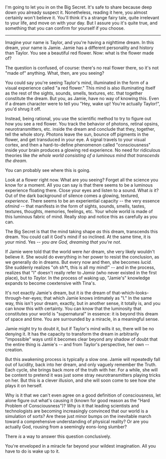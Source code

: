 
I'm going to let you in on the Big Secret. It's safe to share because deep down
you already suspect it. Nonetheless, reading it here, you almost certainly won't
believe it. You'll think it's a strange fairy tale, quite irrelevant to your
life, and move on with your day. But I assure you it's quite true, and something
that you can confirm for yourself if you choose.

---

Imagine your name is Taylor, and you're having a nighttime dream. In this
dream, your name is Jamie. Jamie has a different personality and history
than Taylor. You see a beautiful red flower. Now: what is the flower made of?

The question is confused, of course: there's no real flower there, so it's
not "made of" anything. What, then, are you seeing?

You could say you're seeing Taylor's mind, illuminated in the form of a visual
experience called "a red flower." This mind is also illuminating itself as the
rest of the sights, sounds, smells, textures, etc. that together constitute the
dream. But you, as Jamie, have no way of knowing this. Even if a dream character
were to tell you "Hey, wake up! You're actually Taylor!", you'd shrug it off.

Instead, being rational, you use the scientific method to try to figure out how
you see a red flower. You track the behavior of photons, retinal opsins,
neurotransmitters, etc. inside the dream and conclude that they, together, tell
the whole story. Photons leave the sun, bounce off pigments in the flower, and
get transduced in your eye. A signal travels to your visual cortex, and then a
hard-to-define phenomenon called "consciousness" inside your brain produces a
glowing red experience. No need for ridiculous theories like *the whole world
consisting of a luminous mind that transcends the dream.*

You can probably see where this is going.

Look at a flower right now. What are you seeing? Forget all the science you know
for a moment. All you can say is that there seems to be a luminous experience
floating there. Close your eyes and listen to a sound. What *is* it? Out of the
dark background of silence comes a glowing, textured, *experience*. There seems
to be an experiential capacity -- the very essence of*mind* -- that manifests in
the form of sights, sounds, smells, tastes, textures, thoughts, memories,
feelings, etc. Your whole world is made of this luminous fabric of mind. Really
stop and notice this as carefully as you can.

The Big Secret is that the mind taking shape *as* this dream, transcends this
dream. You could call it God's mind if so inclined. At the same time, it is
*your* mind. Yes -- *you are God, dreaming that you're not*.

If Jamie were told that the world were *her* dream, she very likely wouldn't 
believe it. She would do everything in her power to resist the conclusion, as we 
generally do in dreams. But every now and then, she becomes *lucid*. 
She suddenly realizes "oh sh*t, this is all my mind!" -- and in the
process, realizes that "I" doesn't really refer to *Jamie* (who never existed
in the first place), but to *Taylor.* In the process of waking up, "Jamie's" 
knowledge expands to become coextensive with Tina's. 

It's not exactly Jamie's dream, but it *is* the dream of
that-which-looks-through-her-eyes; that which Jamie knows intimately as "I."
In the same way, this isn't your dream, exactly, but in another sense, it
totally is, and you can know this with certainty. You can know that the
luminosity that constitutes your world is "supernatural" in essence: it is
beyond this dream of space and time. You are surrounded by a miracle, in a
meaningful sense.

Jamie might try to doubt it, but if Taylor's mind wills it so, there will be
no denying it. It has the capacity to transform the dream in arbitrarily 
"impossible" ways until it becomes clear beyond any shadow of doubt that the
entire thing is Jamie's -- and from Taylor's perspective, her own -- creation.

But this awakening process is typically a slow one. Jamie will repeatedly fall 
out of lucidity, back into her dream, and only vaguely remember the Truth. Each
cycle, she brings back more of the truth with her. For a while, she will be 
content to pretend it was just some stray neurotransmitters playing tricks on 
her. But this is a clever illusion, and she will soon come to see how she plays
it on herself.

Why is it that we can't even agree on a good definition of consciousness, let
alone figure out what's causing it (known for good reason as the "Hard Problem
of Consciousness")? Why is it that leading scientists and technologists are
becoming increasingly convinced that our world is a simulation of sorts? Are
these just minor bumps on the inevitable march toward a comprehensive 
understanding of physical reality? Or are you actually God, rousing from a
seemingly eons-long slumber?

There *is* a way to answer this question conclusively. 

You're enveloped in a miracle far beyond your wildest imagination. All you have 
to do is wake up to it.
